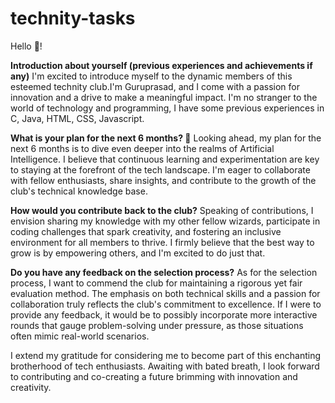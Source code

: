 # technity-tasks

Hello 👋!

**Introduction about yourself (previous experiences and achievements if any)**
	I'm excited to introduce myself to the dynamic members of this esteemed technity club.I'm Guruprasad, and I come with a passion for innovation and a drive to make a meaningful impact. I'm no stranger to the world of technology and programming, I have some previous experiences in C, Java, HTML, CSS, Javascript.


**What is your plan for the next 6 months? 📜**
	Looking ahead, my plan for the next 6 months is to dive even deeper into the realms of Artificial Intelligence. I believe that continuous learning and 
experimentation are key to staying at the forefront of the tech landscape. I'm eager to collaborate with fellow enthusiasts, share insights, and contribute 
to the growth of the club's technical knowledge base.


**How would you contribute back to the club?**
	Speaking of contributions, I envision sharing my knowledge with my other fellow wizards, participate in coding challenges that spark creativity, and fostering an inclusive environment for all members to thrive. I firmly believe that the best way to grow is by empowering others, and I'm excited to do just that.


**Do you have any feedback on the selection process?**
	As for the selection process, I want to commend the club for maintaining a rigorous yet fair evaluation method. The emphasis on both technical skills and a passion for collaboration truly reflects the club's commitment to excellence. If I were to provide any feedback, it would be to possibly incorporate more interactive rounds that gauge problem-solving under pressure, as those situations often mimic real-world scenarios.

I extend my gratitude for considering me to become part of this enchanting brotherhood of tech enthusiasts. Awaiting with bated 
breath, I look forward to contributing and co-creating a future brimming with innovation and creativity.
